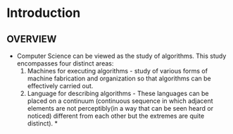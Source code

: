 # Introduction
## OVERVIEW
* Computer Science can be viewed as the study of algorithms. This study encompasses four distinct areas:
    1. Machines for executing algorithms - study of various forms of machine fabrication and organization so that algorithms can be effectively carried out.
    2. Language for describing algorithms - These languages can be placed on a continuum (continuous sequence in which adjacent elements are not perceptibly(in a way that can be seen heard or noticed) different from each other but the extremes are quite distinct).
            *